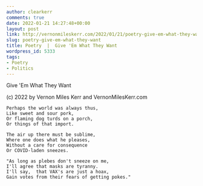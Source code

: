 ```yaml
---
author: clearkerr
comments: true
date: 2022-01-21 14:27:48+00:00
layout: post
link: http://vernonmileskerr.com/2022/01/21/poetry-give-em-what-they-want/
slug: poetry-give-em-what-they-want
title: Poetry  |  Give 'Em What They Want
wordpress_id: 5333
tags:
- Poetry
- Politics
---
```





Give 'Em What They Want







(c) 2022 by Vernon Miles Kerr and VernonMilesKerr.com






    
    Perhaps the world was always thus,
    Like sweet and sour pork,
    Or flaming dog turds on a porch,
    Or things of that import.
    
    The air up there must be sublime,
    Where one does what he pleases,
    Without a care for consequence
    Or COVID-laden sneezes.
    
    "As long as plebes don't sneeze on me,
    I'll agree that masks are tyranny.
    I'll say,  that VAX's are just a hoax,
    Gain votes from their fears of getting pokes."
    
    
    



